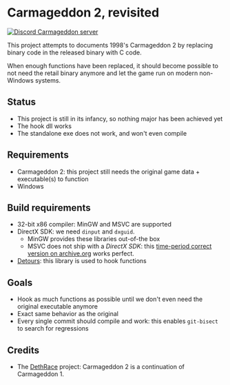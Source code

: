 # Carmageddon 2, revisited

[![Discord Carmageddon server](https://badgen.net/badge/icon/discord?icon=discord&label)](https://discord.gg/f5StsuP)

This project attempts to documents 1998's Carmageddon 2 by replacing binary code in the released binary with C code.

When enough functions have been replaced, it should become possible to not need the retail binary anymore and let the game run on modern non-Windows systems.

## Status

- This project is still in its infancy, so nothing major has been achieved yet
- The hook dll works
- The standalone exe does not work, and won't even compile

## Requirements

- Carmageddon 2: this project still needs the original game data + executable(s) to function
- Windows

## Build requirements

- 32-bit x86 compiler: MinGW and MSVC are supported
- DirectX SDK: we need `dinput` and `dxguid`.
  - MinGW provides these libraries out-of-the box
  - MSVC does not ship with a *DirectX SDK*: this [time-period correct version on archive.org](https://archive.org/details/MicrosoftDirectX7SDK) works perfect.
- [Detours](https://github.com/microsoft/Detours): this library is used to hook functions

## Goals

- Hook as much functions as possible until we don't even need the original executable anymore
- Exact same behavior as the original
- Every single commit should compile and work: this enables `git-bisect` to search for regressions

## Credits

- The [DethRace](https://github.com/dethrace-labs/dethrace/) project: Carmageddon 2 is a continuation of Carmageddon 1.
